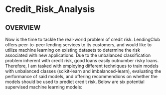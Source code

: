 # Credit_Risk_Analysis

## OVERVIEW ##
Now is the time to tackle the real-world problem of credit risk. LendingClub offers peer-to-peer lending services to its customers, and would like to utilize machine learning on existing datasets to determine the risk associated with new applications. Due to the unbalanced classification problem inherent with credit risk, good loans easily outnumber risky loans. Therefore, I am tasked with employing different techniques to train models with unbalanced classes (scikit-learn and imbalanced-learn), evaluating the performance of said models, and offering recommendions on whether the models should be used to predict credit risk.  Below are six potential supervised machine learning models:
